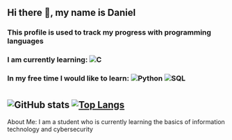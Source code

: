 ## Hi there 👋, my name is Daniel


### This profile is used to track my progress with programming languages
### I am currently learning: ![C](https://img.shields.io/badge/https%3A%2F%2Fimg.shields.io%2Fbadge%2Fany_text--blue?style=for-the-badge&logo=C&logoColor=white&label=%2FC%2B%2B&labelColor=blue&color=blue) 
    
### In my free time I would like to learn: ![Python](https://img.shields.io/badge/python-%233776AB.svg?style=for-the-badge&logo=python&logoColor=white) ![SQL](https://img.shields.io/badge/sql-%2307405e.svg?style=for-the-badge&logo=postgresql&logoColor=white) 

# #

         
## ![GitHub stats](https://github-readme-stats.vercel.app/api?username=Xocth&show_icons=true) [![Top Langs](https://github-readme-stats.vercel.app/api/top-langs/?username=Xocth)](https://github.com/anuraghazra/github-readme-stats)
About Me: I am a student who is currently learning the basics of information technology and cybersecurity
